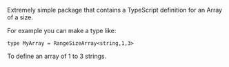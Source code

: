 Extremely simple package that contains a TypeScript definition for an Array of a size.

For example you can make a type like:

```
type MyArray = RangeSizeArray<string,1,3>
```

To define an array of 1 to 3 strings.
